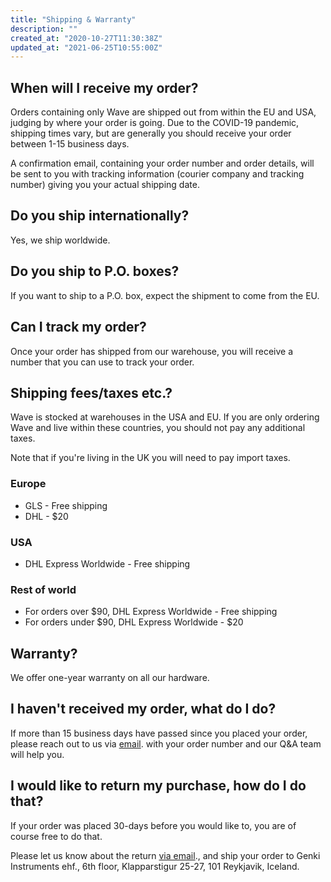 ```yaml
---
title: "Shipping & Warranty"
description: ""
created_at: "2020-10-27T11:30:38Z"
updated_at: "2021-06-25T10:55:00Z"
---
```


## When will I receive my order?

Orders containing only Wave are shipped out from within the EU and USA, judging by where your order is going. Due to the COVID-19 pandemic, shipping times vary, but are generally you should receive your order between 1-15 business days.

A confirmation email, containing your order number and order details, will be sent to you with tracking information (courier company and tracking number) giving you your actual shipping date.

## Do you ship internationally?

Yes, we ship worldwide.

## Do you ship to P.O. boxes?

If you want to ship to a P.O. box, expect the shipment to come from the EU.

## Can I track my order?

Once your order has shipped from our warehouse, you will receive a number that you can use to track your order.

## Shipping fees/taxes etc.?

Wave is stocked at warehouses in the USA and EU. If you are only ordering Wave and live within these countries, you should not pay any additional taxes.

Note that if you're living in the UK you will need to pay import taxes.

### Europe

- GLS - Free shipping
- DHL - $20

### USA

- DHL Express Worldwide - Free shipping

### Rest of world

- For orders over $90, DHL Express Worldwide - Free shipping
- For orders under $90, DHL Express Worldwide - $20

## Warranty?

We offer one-year warranty on all our hardware.

## I haven't received my order, what do I do?

If more than 15 business days have passed since you placed your order, please reach out to us via [email](mailto:wave@genkiinstruments.com). with your order number and our Q&amp;A team will help you.

## I would like to return my purchase, how do I do that?

If your order was placed 30-days before you would like to, you are of course free to do that.

Please let us know about the return [via email](mailto:wave@genkiinstruments.com)., and ship your order to Genki Instruments ehf., 6th floor, Klapparstigur 25-27, 101 Reykjavik, Iceland.
